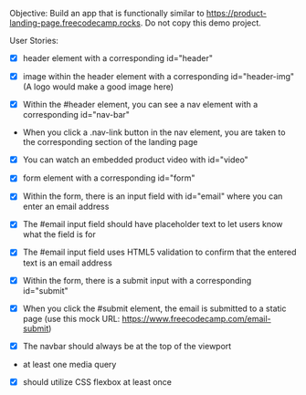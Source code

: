 Objective: Build an app that is functionally similar to https://product-landing-page.freecodecamp.rocks. Do not copy this demo project.

User Stories:

- [x] header element with a corresponding id="header"

- [x] image within the header element with a corresponding id="header-img" (A logo would make a good image here)

- [x] Within the #header element, you can see a nav element with a corresponding id="nav-bar"

- When you click a .nav-link button in the nav element, you are taken to the corresponding section of the landing page

- [x] You can watch an embedded product video with id="video"

- [x] form element with a corresponding id="form"

- [x] Within the form, there is an input field with id="email" where you can enter an email address

- [x] The #email input field should have placeholder text to let users know what the field is for

- [x] The #email input field uses HTML5 validation to confirm that the entered text is an email address

- [x] Within the form, there is a submit input with a corresponding id="submit"

- [x] When you click the #submit element, the email is submitted to a static page (use this mock URL: https://www.freecodecamp.com/email-submit)

- [x] The navbar should always be at the top of the viewport

- at least one media query

- [x] should utilize CSS flexbox at least once


